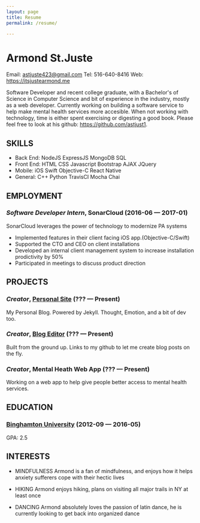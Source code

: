 ```yaml
---
layout: page
title: Resume
permalink: /resume/

---
```


Armond St.Juste
============
Email: astjuste423@gmail.com
Tel: 516-640-8416
Web: https://itsjustearmond.me

Software Developer and recent college graduate, with a Bachelor's of Science in Computer Science and bit of experience in the industry, mostly as a web developer. Currently working on building a software service to help make mental health services more accesible. When not working with technology, time is either spent exercising or digesting a good book. Please feel free to look at his github: https://github.com/astjust1.

## SKILLS

  - Back End: NodeJS ExpressJS MongoDB SQL 
  - Front End: HTML CSS Javascript Bootstrap AJAX JQuery 
  - Mobile: iOS Swift Objective-C React Native 
  - General: C++ Python TravisCI Mocha Chai 

## EMPLOYMENT

### *Software Developer Intern*, SonarCloud (2016-06 — 2017-01)

SonarCloud leverages the power of technology to modernize PA systems
  - Implemented features in their client facing iOS app.(Objective-C/Swift)
  - Supported the CTO and CEO on client installations
  - Developed an internal client management system to increase installation prodictivity by 50%
  - Participated in meetings to discuss product direction


## PROJECTS

### *Creator*, [Personal Site](https://itsjustearmond.me) (??? — Present)

My Personal Blog. Powered by Jekyll.
Thought, Emotion, and a bit of dev too.

### *Creator*, [Blog Editor](https://github.com/astjust1/BlogEditor) (??? — Present)

Built from the ground up.
Links to my github to let me create blog posts on the fly.

### *Creator*, Mental Heath Web App (??? — Present)


Working on a web app to help give people better access to mental health services.



## EDUCATION

### [Binghamton University](https://www.binghamton.edu/) (2012-09 — 2016-05)

 GPA: 2.5

## INTERESTS

- MINDFULNESS
Armond is a fan of mindfulness, and enjoys how it helps anxiety sufferers cope with their hectic lives 

- HIKING
Armond enjoys hiking, plans on visiting all major trails in NY at least once

- DANCING
Armond absolutely loves the passion of latin dance, he is currently looking to get back into organized dance


